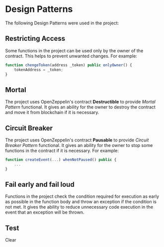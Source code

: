 # Design Patterns

The following Design Patterns were used in the project:

## Restricting Access
Some functions in the project can be used only by the owner of the contract. This helps to prevent unwanted changes.
For example:
```javascript
function chengeToken(address _token) public onlyOwner() {
	tokenAddress = _token;
}
```

## Mortal
The project uses OpenZeppelin's contract **Destructible** to provide *Mortal Pattern* functional. It gives an ability for the owner to destroy the contract and move it from blockchain if it is necessary.

## Circuit Breaker
The project uses OpenZeppelin's contract **Pausable** to provide *Circuit Breaker Pattern* functional. It gives an ability for the owner to stop some functions in the contract if it is necessary.
For example:
```javascript
function createEvent(...) whenNotPaused() public {
	...
}
```

## Fail early and fail loud
Functions in the project check the condition required for execution as early as possible in the function body and throw an exception if the condition is not met. It gives the ability to reduce unnecessary code execution in the event that an exception will be thrown.


## Test
Clear
